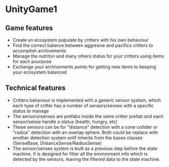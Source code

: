 # UnityGame1


## Game features 

* Create an ecosystem populate by critters with his own behaviour
* Find the correct balance between aggresive and pacifics critters to accomplish archivements
* Manage the nutriton and many others status for your critters using items for each pourpose
* Exchange your archivements points for getting new items to keeping your ecosystem balanced


## Technical features

* Critters behaviour is implemented with a generic sensor system, which each type of critter has a number of sensors/senses with a specific status to manage
* The sensors/senses are prefabs inside the same critter prefab and each sensor/sense handle a status (health, hungry, etc)
* These sensors can be for "distance" detection with a cone collider or "radius" detection with an overlap sphere. Both could be replace with another detection system onlif inherits from the bases classes (SenseBase, DistanceSense/RadiusSense)
* The sensor/senses system is built as a previous step before the state machine. It is designed for filter all the environment info which is detected by the sensors, leaving the filtered data to the state machine. 


